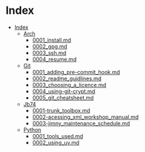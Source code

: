 # Index

<!--ts-->
* [Index](#index)
   * [Arch](#arch)
      * [<a href="arch/0001_install.md">0001_install.md</a>](arch/0001_install.md)
      * [<a href="arch/0002_gpg.md">0002_gpg.md</a>](arch/0002_gpg.md)
      * [<a href="arch/0003_ssh.md">0003_ssh.md</a>](arch/0003_ssh.md)
      * [<a href="arch/0004_resume.md">0004_resume.md</a>](arch/0004_resume.md)
   * [Git](#git)
      * [<a href="git/0001_adding_pre-commit_hook.md">0001_adding_pre-commit_hook.md</a>](git/0001_adding_pre-commit_hook.md)
      * [<a href="git/0002_readme_guidlines.md">0002_readme_guidlines.md</a>](git/0002_readme_guidlines.md)
      * [<a href="git/0003_choosing_a_licence.md">0003_choosing_a_licence.md</a>](git/0003_choosing_a_licence.md)
      * [<a href="git/0004_using-git-crypt.md">0004_using-git-crypt.md</a>](git/0004_using-git-crypt.md)
      * [<a href="git/0005_git_cheatsheet.md">0005_git_cheatsheet.md</a>](git/0005_git_cheatsheet.md)
   * [Jb74](#jb74)
      * [<a href="jb74/0001-trunk_toolbox.md">0001-trunk_toolbox.md</a>](jb74/0001-trunk_toolbox.md)
      * [<a href="jb74/0002-acessing_xml_workshop_manual.md">0002-acessing_xml_workshop_manual.md</a>](jb74/0002-acessing_xml_workshop_manual.md)
      * [<a href="jb74/0003-jimny_maintenance_schedule.md">0003-jimny_maintenance_schedule.md</a>](jb74/0003-jimny_maintenance_schedule.md)
   * [Python](#python)
      * [<a href="python/0001_tools_used.md">0001_tools_used.md</a>](python/0001_tools_used.md)
      * [<a href="python/0002_using_uv.md">0002_using_uv.md</a>](python/0002_using_uv.md)

<!-- Created by https://github.com/ekalinin/github-markdown-toc -->
<!-- Added by: wynand, at: Tue 04 Mar 2025 12:35:34 AEDT -->

<!--te-->